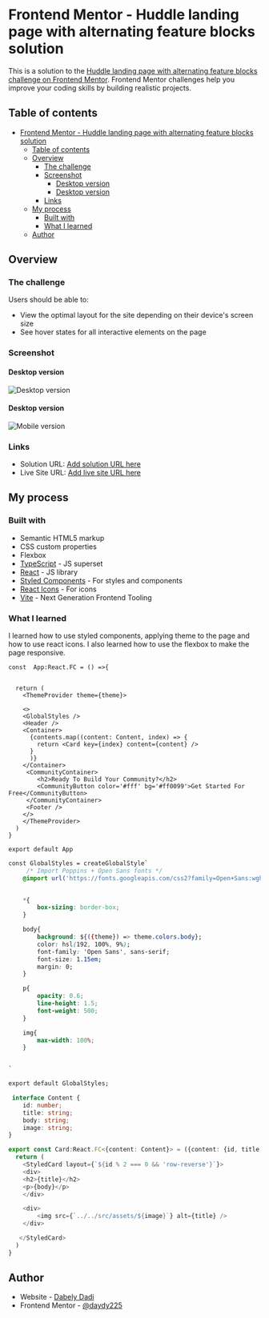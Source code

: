 # Frontend Mentor - Huddle landing page with alternating feature blocks solution

This is a solution to the [Huddle landing page with alternating feature blocks challenge on Frontend Mentor](https://www.frontendmentor.io/challenges/huddle-landing-page-with-alternating-feature-blocks-5ca5f5981e82137ec91a5100). Frontend Mentor challenges help you improve your coding skills by building realistic projects. 

## Table of contents

- [Frontend Mentor - Huddle landing page with alternating feature blocks solution](#frontend-mentor---huddle-landing-page-with-alternating-feature-blocks-solution)
  - [Table of contents](#table-of-contents)
  - [Overview](#overview)
    - [The challenge](#the-challenge)
    - [Screenshot](#screenshot)
      - [Desktop version](#desktop-version)
      - [Desktop version](#desktop-version-1)
    - [Links](#links)
  - [My process](#my-process)
    - [Built with](#built-with)
    - [What I learned](#what-i-learned)
  - [Author](#author)
## Overview

### The challenge

Users should be able to:

- View the optimal layout for the site depending on their device's screen size
- See hover states for all interactive elements on the page

### Screenshot

#### Desktop version  
 
![Desktop version](./FM-landing_page_desktop.png)

#### Desktop version  

![Mobile version](./FM-landing_page_mobile.png)

### Links

- Solution URL: [Add solution URL here](https://your-solution-url.com)
- Live Site URL: [Add live site URL here](https://your-live-site-url.com)

## My process

### Built with

- Semantic HTML5 markup
- CSS custom properties
- Flexbox
- [TypeScript](https://www.typescriptlang.org/) - JS superset
- [React](https://reactjs.org/) - JS library
- [Styled Components](https://styled-components.com/) - For styles and components
- [React Icons](https://react-icons.github.io/react-icons/) - For icons
- [Vite](https://https://vitejs.dev/) - Next Generation Frontend Tooling


### What I learned

I learned how to use styled components, applying theme to the page and how to use react icons. I also learned how to use the flexbox to make the page responsive.


```tsx
const  App:React.FC = () =>{


  return (
    <ThemeProvider theme={theme}>

    <>
    <GlobalStyles />
    <Header />
    <Container>
      {contents.map((content: Content, index) => {
        return <Card key={index} content={content} />
      }
      )}
    </Container>
     <CommunityContainer>
        <h2>Ready To Build Your Community?</h2>
        <CommunityButton color='#fff' bg='#ff0099'>Get Started For Free</CommunityButton>
     </CommunityContainer>
     <Footer />
    </>
    </ThemeProvider> 
  )
}

export default App
```
```css
const GlobalStyles = createGlobalStyle`
     /* Import Poppins + Open Sans fonts */
    @import url('https://fonts.googleapis.com/css2?family=Open+Sans:wght@300;400;600;700&family=Poppins:wght@300;400;600;700&display=swap');
  

    *{
        box-sizing: border-box;
    }

    body{
        background: ${({theme}) => theme.colors.body};
        color: hsl(192, 100%, 9%);
        font-family: 'Open Sans', sans-serif;
        font-size: 1.15em;
        margin: 0;
    }

    p{
        opacity: 0.6;
        line-height: 1.5;
        font-weight: 500;
    }

    img{
        max-width: 100%;
    }


`

export default GlobalStyles;
```
```ts
 interface Content {
    id: number;
    title: string;
    body: string;
    image: string;
}

export const Card:React.FC<{content: Content}> = ({content: {id, title, body, image}}) => {
  return (
    <StyledCard layout={`${id % 2 === 0 && 'row-reverse'}`}>
    <div>
    <h2>{title}</h2>
    <p>{body}</p>
    </div>

    <div>
        <img src={`../../src/assets/${image}`} alt={title} />
    </div>

   </StyledCard>
  )
}

```



## Author

- Website - [Dabely Dadi](https://github.com/daydy225)
- Frontend Mentor - [@daydy225](https://www.frontendmentor.io/profile/daydy225)


